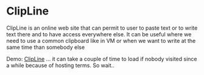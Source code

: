 # ClipLine

ClipLine is an online web site that can permit to user to paste text or to write text there and to have access everywhere else. It can be useful where we need to use a common clipboard like in VM or when we want to write at the same time than somebody else


Demo: [ClipLine](https://clipline.onrender.com) ... it can take a couple of time to load  if nobody visited since a while because of hosting terms. So wait..
